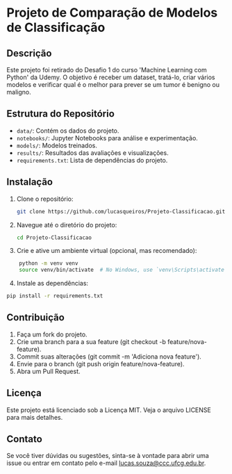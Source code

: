 # Projeto de Comparação de Modelos de Classificação

## Descrição
Este projeto foi retirado do Desafio 1 do curso 'Machine Learning com Python' da Udemy. O objetivo é receber um dataset, tratá-lo, criar vários modelos e verificar qual é o melhor para prever se um tumor é benigno ou maligno.

## Estrutura do Repositório
- `data/`: Contém os dados do projeto.
- `notebooks/`: Jupyter Notebooks para análise e experimentação.
- `models/`: Modelos treinados.
- `results/`: Resultados das avaliações e visualizações.
- `requirements.txt`: Lista de dependências do projeto.

## Instalação
1. Clone o repositório:
   ```sh
   git clone https://github.com/lucasqueiros/Projeto-Classificacao.git
   ```
2. Navegue até o diretório do projeto:
    ```sh
    cd Projeto-Classificacao
    ```
3. Crie e ative um ambiente virtual (opcional, mas recomendado):
```sh
    python -m venv venv
    source venv/bin/activate  # No Windows, use `venv\Scripts\activate`
```
4. Instale as dependências:
```sh
pip install -r requirements.txt
```

## Contribuição
1. Faça um fork do projeto.
2. Crie uma branch para a sua feature (git checkout -b feature/nova-feature).
3. Commit suas alterações (git commit -m 'Adiciona nova feature').
4. Envie para o branch (git push origin feature/nova-feature).
5. Abra um Pull Request.

## Licença
Este projeto está licenciado sob a Licença MIT. Veja o arquivo LICENSE para mais detalhes.

## Contato
Se você tiver dúvidas ou sugestões, sinta-se à vontade para abrir uma issue ou entrar em contato pelo e-mail lucas.souza@ccc.ufcg.edu.br.


